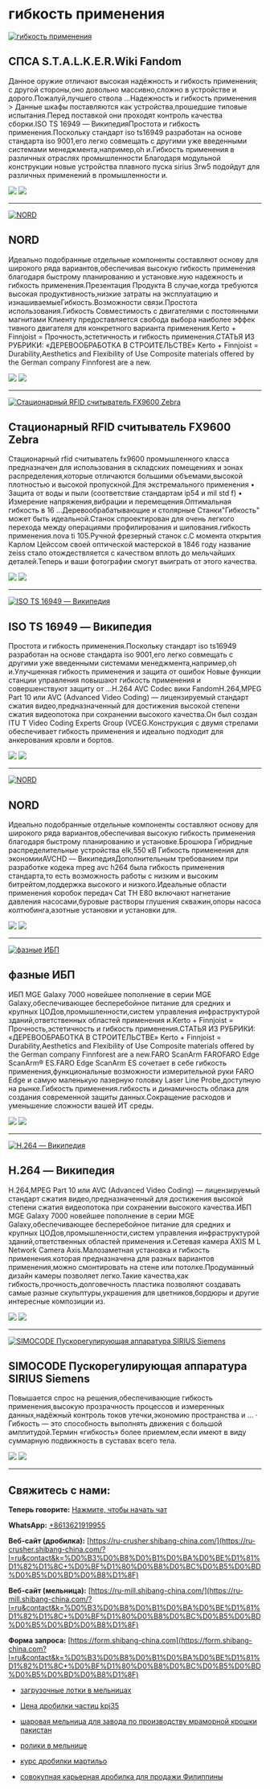 # гибкость применения

<a href="https://swt.shibang-china.com/?l=ru&img&k=%D0%B3%D0%B8%D0%B1%D0%BA%D0%BE%D1%81%D1%82%D1%8C+%D0%BF%D1%80%D0%B8%D0%BC%D0%B5%D0%BD%D0%B5%D0%BD%D0%B8%D1%8F" target="_blank">![гибкость применения](http://static.shibang-china.com/all-800x300/968.jpg)</a>

## СПСА S.T.A.L.K.E.R.Wiki Fandom
Данное оружие отличают высокая надёжность и гибкость применения; с другой стороны,оно довольно массивно,сложно в устройстве и дорого.Пожалуй,лучшего ствола …Надежность и гибкость применения &gt; Данные шкафы поставляются как устройства,прошедшие типовые испытания.Перед поставкой они проходят контроль качества сборки.ISO TS 16949 — ВикипедияПростота и гибкость применения.Поскольку стандарт iso ts16949 разработан на основе стандарта iso 9001,его легко совмещать с другими уже введенными системами менеджмента,например,oh и.Гибкость применения в различных отраслях промышленности Благодаря модульной конструкции новые устройства плавного пуска sirius 3rw5 подойдут для различных применений в промышленности и.


<a href="https://whatsapp.shibangsoft.com/WhatsApp.php" target="_blank" title="WhatsApp">![](http://static.shibang-china.com/icon/whatsapp.png)</a> <a href="https://swt.shibang-china.com/?l=ru&icon&k=%D0%B3%D0%B8%D0%B1%D0%BA%D0%BE%D1%81%D1%82%D1%8C+%D0%BF%D1%80%D0%B8%D0%BC%D0%B5%D0%BD%D0%B5%D0%BD%D0%B8%D1%8F" target="_blank">![](http://static.shibang-china.com/icon/chat-ru.png)</a>

---

<a href="https://swt.shibang-china.com/?l=ru&img&k=%D0%B3%D0%B8%D0%B1%D0%BA%D0%BE%D1%81%D1%82%D1%8C+%D0%BF%D1%80%D0%B8%D0%BC%D0%B5%D0%BD%D0%B5%D0%BD%D0%B8%D1%8F" target="_blank">![NORD](http://static.shibang-china.com/all-800x300/974.jpg)</a>

## NORD
Идеально подобранные отдельные компоненты составляют основу для широкого ряда вариантов,обеспечивая высокую гибкость применения благодаря быстрому планированию и установке.ную надежность и гибкость применения.Презентация Продукта В случае,когда требуются высокая продуктивность,низкие затраты на эксплуатацию и изнашиваемыеГибкость.Возможности связи.Простота использования.Гибкость Совместимость с двигателями с постоянными магнитами Клиенту предоставляется свобода выбора наиболее эффек тивного двигателя для конкретного варианта применения.Kerto + Finnjoist = Прочность,эстетичность и гибкость применения.СТАТЬЯ ИЗ РУБРИКИ: &#171;ДЕРЕВООБРАБОТКА В СТРОИТЕЛЬСТВЕ&#187; Kerto + Finnjoist = Durability,Aesthetics and Flexibility of Use Composite materials offered by the German company Finnforest are a new.


<a href="https://whatsapp.shibangsoft.com/WhatsApp.php" target="_blank" title="WhatsApp">![](http://static.shibang-china.com/icon/whatsapp.png)</a> <a href="https://swt.shibang-china.com/?l=ru&icon&k=%D0%B3%D0%B8%D0%B1%D0%BA%D0%BE%D1%81%D1%82%D1%8C+%D0%BF%D1%80%D0%B8%D0%BC%D0%B5%D0%BD%D0%B5%D0%BD%D0%B8%D1%8F" target="_blank">![](http://static.shibang-china.com/icon/chat-ru.png)</a>

---

<a href="https://swt.shibang-china.com/?l=ru&img&k=%D0%B3%D0%B8%D0%B1%D0%BA%D0%BE%D1%81%D1%82%D1%8C+%D0%BF%D1%80%D0%B8%D0%BC%D0%B5%D0%BD%D0%B5%D0%BD%D0%B8%D1%8F" target="_blank">![Стационарный RFID считыватель FX9600 Zebra](http://static.shibang-china.com/all-800x300/1242.jpg)</a>

## Стационарный RFID считыватель FX9600 Zebra
Стационарный rfid считыватель fx9600 промышленного класса предназначен для использования в складских помещениях и зонах распределения,которые отличаются большими объемами,высокой плотностью и высокой пропускной.Для экстремального применения • Защита от воды и пыли (соответствие стандартам ip54 и mil std f) • Измерение напряжения,вибрации и перемещения.Оптимальная гибкость в 16 …Деревообрабатывающие и столярные Станки&quot;Гибкость&quot; может быть идеальной.Станок спроектирован для очень легкого перехода между операциями профилирования и шипования.гибкость применения.nova ti 105.Ручной фрезерный станок с.С момента открытия Карлом Цейссом своей оптической мастерской в 1846 году название zeiss стало отождествляется с качеством вплоть до мельчайших деталей.Теперь и ваши фотографии смогут выиграть от этого качества.


<a href="https://whatsapp.shibangsoft.com/WhatsApp.php" target="_blank" title="WhatsApp">![](http://static.shibang-china.com/icon/whatsapp.png)</a> <a href="https://swt.shibang-china.com/?l=ru&icon&k=%D0%B3%D0%B8%D0%B1%D0%BA%D0%BE%D1%81%D1%82%D1%8C+%D0%BF%D1%80%D0%B8%D0%BC%D0%B5%D0%BD%D0%B5%D0%BD%D0%B8%D1%8F" target="_blank">![](http://static.shibang-china.com/icon/chat-ru.png)</a>

---

<a href="https://swt.shibang-china.com/?l=ru&img&k=%D0%B3%D0%B8%D0%B1%D0%BA%D0%BE%D1%81%D1%82%D1%8C+%D0%BF%D1%80%D0%B8%D0%BC%D0%B5%D0%BD%D0%B5%D0%BD%D0%B8%D1%8F" target="_blank">![ISO TS 16949 — Википедия](http://static.shibang-china.com/all-800x300/43.jpg)</a>

## ISO TS 16949 — Википедия
Простота и гибкость применения.Поскольку стандарт iso ts16949 разработан на основе стандарта iso 9001,его легко совмещать с другими уже введенными системами менеджмента,например,oh и.Улучшенная гибкость применения и защита от ошибок Новые функции станции управления повышают гибкость применения и совершенствуют защиту от …H.264 AVC Codec вики FandomH.264,MPEG Part 10 или AVC (Advanced Video Coding) — лицензируемый стандарт сжатия видео,предназначенный для достижения высокой степени сжатия видеопотока при сохранении высокого качества.Он был создан ITU T Video Coding Experts Group (VCEG.Конструкция с двумя стрелами обеспечивает гибкость применения и идеально подходит для анкерования кровли и бортов.


<a href="https://whatsapp.shibangsoft.com/WhatsApp.php" target="_blank" title="WhatsApp">![](http://static.shibang-china.com/icon/whatsapp.png)</a> <a href="https://swt.shibang-china.com/?l=ru&icon&k=%D0%B3%D0%B8%D0%B1%D0%BA%D0%BE%D1%81%D1%82%D1%8C+%D0%BF%D1%80%D0%B8%D0%BC%D0%B5%D0%BD%D0%B5%D0%BD%D0%B8%D1%8F" target="_blank">![](http://static.shibang-china.com/icon/chat-ru.png)</a>

---

<a href="https://swt.shibang-china.com/?l=ru&img&k=%D0%B3%D0%B8%D0%B1%D0%BA%D0%BE%D1%81%D1%82%D1%8C+%D0%BF%D1%80%D0%B8%D0%BC%D0%B5%D0%BD%D0%B5%D0%BD%D0%B8%D1%8F" target="_blank">![NORD](http://static.shibang-china.com/all-800x300/450.jpg)</a>

## NORD
Идеально подобранные отдельные компоненты составляют основу для широкого ряда вариантов,обеспечивая высокую гибкость применения благодаря быстрому планированию и установке.Брошюра Гибридные распределительные устройства elk,550 кВ Гибкость применения для экономииAVCHD — ВикипедияДополнительным требованием при разработке кодека mpeg avc h264 была гибкость применения стандарта,то есть возможность работы с низким и высоким битрейтом,поддержка высокого и низкого.Идеальные области применения коробок передач Cat TH E80 включают нагнетание давления насосами,буровые растворы глушения скважин,опоры насоса колтюбинга,азотные установки и установки для.


<a href="https://whatsapp.shibangsoft.com/WhatsApp.php" target="_blank" title="WhatsApp">![](http://static.shibang-china.com/icon/whatsapp.png)</a> <a href="https://swt.shibang-china.com/?l=ru&icon&k=%D0%B3%D0%B8%D0%B1%D0%BA%D0%BE%D1%81%D1%82%D1%8C+%D0%BF%D1%80%D0%B8%D0%BC%D0%B5%D0%BD%D0%B5%D0%BD%D0%B8%D1%8F" target="_blank">![](http://static.shibang-china.com/icon/chat-ru.png)</a>

---

<a href="https://swt.shibang-china.com/?l=ru&img&k=%D0%B3%D0%B8%D0%B1%D0%BA%D0%BE%D1%81%D1%82%D1%8C+%D0%BF%D1%80%D0%B8%D0%BC%D0%B5%D0%BD%D0%B5%D0%BD%D0%B8%D1%8F" target="_blank">![фазные ИБП](http://static.shibang-china.com/all-800x300/338.jpg)</a>

## фазные ИБП
ИБП MGE Galaxy 7000 новейшее пополнение в серии MGE Galaxy,обеспечивающее бесперебойное питание для средних и крупных ЦОДов,промышленности,систем управления инфраструктурой зданий,ответственных областей применения и.Kerto + Finnjoist = Прочность,эстетичность и гибкость применения.СТАТЬЯ ИЗ РУБРИКИ: &#171;ДЕРЕВООБРАБОТКА В СТРОИТЕЛЬСТВЕ&#187; Kerto + Finnjoist = Durability,Aesthetics and Flexibility of Use Composite materials offered by the German company Finnforest are a new.FARO ScanArm FAROFARO Edge ScanArm&#174; ES.FARO Edge ScanArm ES сочетает в себе гибкость применения,функциональные возможности измерительной руки FARO Edge и самую маленькую лазерную головку Laser Line Probe,доступную на рынке.Гибкость применения.гибкость и динамичность облака для создания современной защиты данных.Сокращение расходов и уменьшение сложности вашей ИТ среды.


<a href="https://whatsapp.shibangsoft.com/WhatsApp.php" target="_blank" title="WhatsApp">![](http://static.shibang-china.com/icon/whatsapp.png)</a> <a href="https://swt.shibang-china.com/?l=ru&icon&k=%D0%B3%D0%B8%D0%B1%D0%BA%D0%BE%D1%81%D1%82%D1%8C+%D0%BF%D1%80%D0%B8%D0%BC%D0%B5%D0%BD%D0%B5%D0%BD%D0%B8%D1%8F" target="_blank">![](http://static.shibang-china.com/icon/chat-ru.png)</a>

---

<a href="https://swt.shibang-china.com/?l=ru&img&k=%D0%B3%D0%B8%D0%B1%D0%BA%D0%BE%D1%81%D1%82%D1%8C+%D0%BF%D1%80%D0%B8%D0%BC%D0%B5%D0%BD%D0%B5%D0%BD%D0%B8%D1%8F" target="_blank">![H.264 — Википедия](http://static.shibang-china.com/all-800x300/934.jpg)</a>

## H.264 — Википедия
H.264,MPEG Part 10 или AVC (Advanced Video Coding) — лицензируемый стандарт сжатия видео,предназначенный для достижения высокой степени сжатия видеопотока при сохранении высокого качества.ИБП MGE Galaxy 7000 новейшее пополнение в серии MGE Galaxy,обеспечивающее бесперебойное питание для средних и крупных ЦОДов,промышленности,систем управления инфраструктурой зданий,ответственных областей применения и.Сетевая камера AXIS M L Network Camera Axis.Малозаметная установка и гибкость применения.которая предназначена для разных вариантов применения,можно смонтировать на стене или потолке.Продуманный дизайн камеры позволяет легко.Такие качества,как гибкость,прочность,долговечность пластика позволяют создавать самые разные скульптуры,украшения для цветников,бордюры и другие интересные композиции из.


<a href="https://whatsapp.shibangsoft.com/WhatsApp.php" target="_blank" title="WhatsApp">![](http://static.shibang-china.com/icon/whatsapp.png)</a> <a href="https://swt.shibang-china.com/?l=ru&icon&k=%D0%B3%D0%B8%D0%B1%D0%BA%D0%BE%D1%81%D1%82%D1%8C+%D0%BF%D1%80%D0%B8%D0%BC%D0%B5%D0%BD%D0%B5%D0%BD%D0%B8%D1%8F" target="_blank">![](http://static.shibang-china.com/icon/chat-ru.png)</a>

---

<a href="https://swt.shibang-china.com/?l=ru&img&k=%D0%B3%D0%B8%D0%B1%D0%BA%D0%BE%D1%81%D1%82%D1%8C+%D0%BF%D1%80%D0%B8%D0%BC%D0%B5%D0%BD%D0%B5%D0%BD%D0%B8%D1%8F" target="_blank">![SIMOCODE Пускорегулирующая аппаратура SIRIUS Siemens](http://static.shibang-china.com/all-800x300/1352.jpg)</a>

## SIMOCODE Пускорегулирующая аппаратура SIRIUS Siemens
Повышается спрос на решения,обеспечивающие гибкость применения,высокую прозрачность процессов и измеренных данных,надёжный контроль токов утечки,экономию пространства и …&nbsp;&#0183;&#32;Гибкость — это способность выполнять движения с большой амплитудой.Термин &#171;гибкость&#187; более приемлем,если имеют в виду суммарную подвижность в суставах всего тела.

<a href="https://whatsapp.shibangsoft.com/WhatsApp.php" target="_blank" title="WhatsApp">![](http://static.shibang-china.com/icon/whatsapp.png)</a> <a href="https://swt.shibang-china.com/?l=ru&icon&k=%D0%B3%D0%B8%D0%B1%D0%BA%D0%BE%D1%81%D1%82%D1%8C+%D0%BF%D1%80%D0%B8%D0%BC%D0%B5%D0%BD%D0%B5%D0%BD%D0%B8%D1%8F" target="_blank">![](http://static.shibang-china.com/icon/chat-ru.png)</a>

---
## Свяжитесь с нами:

**Теперь говорите:** [Нажмите, чтобы начать чат](https://swt.shibang-china.com?l=ru&contact&k=%D0%B3%D0%B8%D0%B1%D0%BA%D0%BE%D1%81%D1%82%D1%8C+%D0%BF%D1%80%D0%B8%D0%BC%D0%B5%D0%BD%D0%B5%D0%BD%D0%B8%D1%8F)

**WhatsApp:**  [+8613621919955](https://whatsapp.shibangsoft.com/WhatsApp.php)

**Веб-сайт (дробилка):** [https://ru-crusher.shibang-china.com/](https://ru-crusher.shibang-china.com/?l=ru&contact&k=%D0%B3%D0%B8%D0%B1%D0%BA%D0%BE%D1%81%D1%82%D1%8C+%D0%BF%D1%80%D0%B8%D0%BC%D0%B5%D0%BD%D0%B5%D0%BD%D0%B8%D1%8F)

**Веб-сайт (мельница):** [https://ru-mill.shibang-china.com/](https://ru-mill.shibang-china.com/?l=ru&contact&k=%D0%B3%D0%B8%D0%B1%D0%BA%D0%BE%D1%81%D1%82%D1%8C+%D0%BF%D1%80%D0%B8%D0%BC%D0%B5%D0%BD%D0%B5%D0%BD%D0%B8%D1%8F)

**Форма запроса:** [https://form.shibang-china.com](https://form.shibang-china.com?l=ru&contact&k=%D0%B3%D0%B8%D0%B1%D0%BA%D0%BE%D1%81%D1%82%D1%8C+%D0%BF%D1%80%D0%B8%D0%BC%D0%B5%D0%BD%D0%B5%D0%BD%D0%B8%D1%8F)

* [загрузочные лотки в мельницах](../125/%D0%B7%D0%B0%D0%B3%D1%80%D1%83%D0%B7%D0%BE%D1%87%D0%BD%D1%8B%D0%B5%20%D0%BB%D0%BE%D1%82%D0%BA%D0%B8%20%D0%B2%20%D0%BC%D0%B5%D0%BB%D1%8C%D0%BD%D0%B8%D1%86%D0%B0%D1%85.md)

* [Цена дробилки частиц kpj35](../122/%D0%A6%D0%B5%D0%BD%D0%B0%20%D0%B4%D1%80%D0%BE%D0%B1%D0%B8%D0%BB%D0%BA%D0%B8%20%D1%87%D0%B0%D1%81%D1%82%D0%B8%D1%86%20kpj35.md)

* [шаровая мельница для завода по производству мраморной крошки пакистан](../125/%D1%88%D0%B0%D1%80%D0%BE%D0%B2%D0%B0%D1%8F%20%D0%BC%D0%B5%D0%BB%D1%8C%D0%BD%D0%B8%D1%86%D0%B0%20%D0%B4%D0%BB%D1%8F%20%D0%B7%D0%B0%D0%B2%D0%BE%D0%B4%D0%B0%20%D0%BF%D0%BE%20%D0%BF%D1%80%D0%BE%D0%B8%D0%B7%D0%B2%D0%BE%D0%B4%D1%81%D1%82%D0%B2%D1%83%20%D0%BC%D1%80%D0%B0%D0%BC%D0%BE%D1%80%D0%BD%D0%BE%D0%B9%20%D0%BA%D1%80%D0%BE%D1%88%D0%BA%D0%B8%20%D0%BF%D0%B0%D0%BA%D0%B8%D1%81%D1%82%D0%B0%D0%BD.md)

* [ролики в мельнице](../125/%D1%80%D0%BE%D0%BB%D0%B8%D0%BA%D0%B8%20%D0%B2%20%D0%BC%D0%B5%D0%BB%D1%8C%D0%BD%D0%B8%D1%86%D0%B5.md)

* [курс дробилки мартильо](../125/%D0%BA%D1%83%D1%80%D1%81%20%D0%B4%D1%80%D0%BE%D0%B1%D0%B8%D0%BB%D0%BA%D0%B8%20%D0%BC%D0%B0%D1%80%D1%82%D0%B8%D0%BB%D1%8C%D0%BE.md)

* [совокупная карьерная дробилка для продажи Филиппины](../122/%D1%81%D0%BE%D0%B2%D0%BE%D0%BA%D1%83%D0%BF%D0%BD%D0%B0%D1%8F%20%D0%BA%D0%B0%D1%80%D1%8C%D0%B5%D1%80%D0%BD%D0%B0%D1%8F%20%D0%B4%D1%80%D0%BE%D0%B1%D0%B8%D0%BB%D0%BA%D0%B0%20%D0%B4%D0%BB%D1%8F%20%D0%BF%D1%80%D0%BE%D0%B4%D0%B0%D0%B6%D0%B8%20%D0%A4%D0%B8%D0%BB%D0%B8%D0%BF%D0%BF%D0%B8%D0%BD%D1%8B.md)